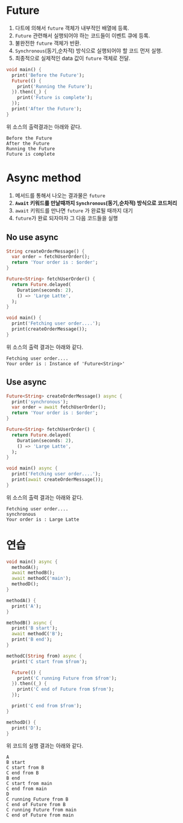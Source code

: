 Future
==

1. 다트에 의해서 ```future``` 객체가 내부적인 배열에 등록.
2. ```Future``` 관련해서 실행되어야 하는 코드들이 이벤트 큐에 등록.
3. 불완전한 ```future``` 객체가 반환.
4. ```Synchronous```(동기,순차적) 방식으로 실행되어야 할 코드 먼저 실행.
5. 최종적으로 실제적인 data 값이 ```future``` 객체로 전달.

```dart
void main() {
  print('Before the Future');
  Future(() {
    print('Running the Future');
  }).then((_) {
    print('Future is complete');
  });
  print('After the Future');
}
```
위 소스의 출력결과는 아래와 같다.

```
Before the Future
After the Future
Running the Future
Future is complete
```

Async method
==

1. 메서드를 통해서 나오는 결과물은 ```future```
2. **```Await``` 키워드를 만날때까지 ```Synchronous```(동기,순차적) 방식으로 코드처리**
3. ```await``` 키워드를 만나면 ```future``` 가 완료될 때까지 대기
4. ```future```가 완료 되자마자 그 다음 코드들을 실행

No use async
--

```dart
String createOrderMessage() {
  var order = fetchUserOrder();
  return 'Your order is : $order';
}

Future<String> fetchUserOrder() {
  return Future.delayed(
    Duration(seconds: 2),
    () => 'Large Latte',
  );
}

void main() {
  print('Fetching user order....');
  print(createOrderMessage());
}
```

위 소스의 출력 결과는 아래와 같다.

```
Fetching user order....
Your order is : Instance of 'Future<String>'
```

Use async
--

```dart
Future<String> createOrderMessage() async {
  print('synchronous');
  var order = await fetchUserOrder();
  return 'Your order is : $order';
}

Future<String> fetchUserOrder() {
  return Future.delayed(
    Duration(seconds: 2),
    () => 'Large Latte',
  );
}

void main() async {
  print('Fetching user order....');
  print(await createOrderMessage());
}
```

위 소스의 출력 결과는 아래와 같다.
```
Fetching user order....
synchronous
Your order is : Large Latte
```

연습
==

```dart
void main() async {
  methodA();
  await methodB();
  await methodC('main');
  methodD();
}

methodA() {
  print('A');
}

methodB() async {
  print('B start');
  await methodC('B');
  print('B end');
}

methodC(String from) async {
  print('C start from $from');

  Future(() { 
    print('C running Future from $from');
  }).then((_) {
    print('C end of Future from $from');
  });

  print('C end from $from');
}

methodD() {
  print('D');
}
```

위 코드의 실행 결과는 아래와 같다.
```
A
B start
C start from B
C end from B
B end
C start from main
C end from main
D
C running Future from B
C end of Future from B
C running Future from main
C end of Future from main
```






















